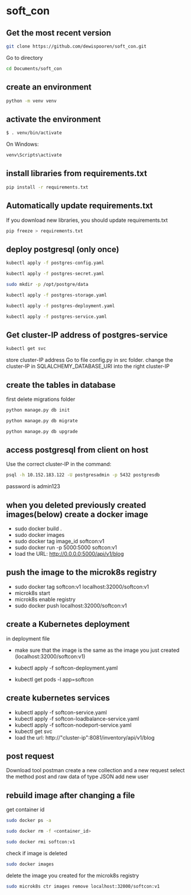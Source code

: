 # soft_con

## Get the most recent version
```bash
git clone https://github.com/dewispooren/soft_con.git
```
Go to directory
```bash
cd Documents/soft_con
```

## create an environment 

```bash
python -m venv venv
```

## activate the environment
```bash
$ . venv/bin/activate
```
On Windows:
```bash
venv\Scripts\activate
```

## install libraries from requirements.txt

```bash
pip install -r requirements.txt
```

## Automatically update requirements.txt

If you download new libraries, you should update requirements.txt

```bash
pip freeze > requirements.txt 
```

## deploy postgresql (only once)
```bash
kubectl apply -f postgres-config.yaml 
```
```bash
kubectl apply -f postgres-secret.yaml 
```
```bash
sudo mkdir -p /opt/postgre/data 
```
```bash
kubectl apply -f postgres-storage.yaml 
```
```bash
kubectl apply -f postgres-deployment.yaml 
```
```bash
kubectl apply -f postgres-service.yaml 
```

## Get cluster-IP address of postgres-service
```bash
kubectl get svc
```
store cluster-IP address
Go to file config.py in src folder.
change the cluster-IP in SQLALCHEMY_DATABASE_URI into the right cluster-IP


## create the tables in database
first delete migrations folder

```bash
python manage.py db init
```
```bash
python manage.py db migrate
```
```bash
python manage.py db upgrade
```

## access postgresql from client on host
Use the correct cluster-IP in the command:
```bash
psql -h 10.152.183.122 -U postgresadmin -p 5432 postgresdb
```
password is admin123

## when you deleted previously created images(below) create a docker image 

- sudo docker build . 
- sudo docker images 
- sudo docker tag image_id softcon:v1 
- sudo docker run -p 5000:5000 softcon:v1
- load the URL: http://0.0.0.0:5000/api/v1/blog

## push the image to the microk8s registry

- sudo docker tag softcon:v1 localhost:32000/softcon:v1
- microk8s start
- microk8s enable registry
- sudo docker push localhost:32000/softcon:v1

## create a Kubernetes deployment 

in deployment file
- make sure that the image is the same as the image you just created (localhost:32000/softcon:v1)

- kubectl apply -f softcon-deployment.yaml
- kubectl get pods -l app=softcon

## create kubernetes services
- kubectl apply -f softcon-service.yaml
- kubectl apply -f softcon-loadbalance-service.yaml
- kubectl apply -f softcon-nodeport-service.yaml
- kubectl get svc
- load the url: http://"cluster-ip":8081/inventory/api/v1/blog

## post request
Download tool postman
create a new collection and a new request
select the method post and raw data of type JSON
add new user

## rebuild image after changing a file
get container id
```bash
sudo docker ps -a
```
```bash
sudo docker rm -f <container_id>
```
```bash
sudo docker rmi softcon:v1
```
check if image is deleted
```bash
sudo docker images
```
delete the image you created for the microk8s registry
```bash
sudo microk8s ctr images remove localhost:32000/softcon:v1
```
